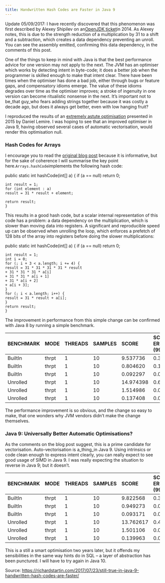 ```yaml
---
title: Handwritten Hash Codes are Faster in Java 9
---
```


Update 05/09/2017: I have recently discovered that this phenomenon was first described by Alexey Shipilev on an[OpenJDK ticket](https://bugs.openjdk.java.net/browse/JDK-8059113)in 2014. As Alexey notes, this is due to the strength reduction of a multiplication by 31 to a shift and a subtraction, which creates a data dependency preventing an unroll. You can see the assembly emitted, confirming this data dependency, in the comments of this post.

One of the things to keep in mind with Java is that the best performance advice for one version may not apply to the next. The JVM has an optimiser which works by detecting intent in byte-code; it does a better job when the programmer is skilled enough to make that intent clear. There have been times when the optimiser has done a bad job, either through bugs or feature gaps, and compensatory idioms emerge. The value of these idioms degrades over time as the optimiser improves; a stroke of ingenuity in one version can become ritualistic nonsense in the next. It’s important not to be\_that guy\_who fears adding strings together because it was costly a decade ago, but does it always get better, even with low hanging fruit?

I reproduced the results of an [extremely astute optimisation](http://lemire.me/blog/2015/10/22/faster-hashing-without-effort/) presented in 2015 by Daniel Lemire. I was hoping to see that an improved optimiser in Java 9, having observed several cases of automatic vectorisation, would render this optimisation null.

### Hash Codes for Arrays

I encourage you to read the [original blog post](http://lemire.me/blog/2015/10/22/faster-hashing-without-effort/) because it is informative, but for the sake of coherence I will summarise the key point here.`Arrays.hashCode`implements the following hash code:

public static int hashCode\(int\[\] a\) {
if \(a == null\)
return 0;

```
int result = 1;
for (int element : a)
result = 31 * result + element;

return result;
}
```

This results in a good hash code, but a scalar internal representation of this code has a problem: a data dependency on the multiplication, which is slower than moving data into registers. A significant and reproducible speed up can be observed when unrolling the loop, which enforces a prefetch of 128 bits of the array into registers before doing the slower multiplications:

public static int hashCode\(int\[\] a\) {
if \(a == null\)
return 0;

```
int result = 1;
int i = 0;
for (; i + 3 < a.length; i += 4) {
result = 31 * 31 * 31 * 31 * result
+ 31 * 31 * 31 * a[i]
+ 31 * 31 * a[i + 1]
+ 31 * a[i + 2]
+ a[i + 3];
}
for (; i < a.length; i++) {
result = 31 * result + a[i];
}
return result;
}
```

The improvement in performance from this simple change can be confirmed with Java 8 by running a simple benchmark.

| BENCHMARK | MODE | THREADS | SAMPLES | SCORE | SCORE ERROR \(99.9%\) | UNIT | PARAM: SIZE |
| :--- | :--- | :--- | :--- | :--- | :--- | :--- | :--- |
| BuiltIn | thrpt | 1 | 10 | 9.537736 | 0.382617 | ops/us | 100 |
| BuiltIn | thrpt | 1 | 10 | 0.804620 | 0.103037 | ops/us | 1000 |
| BuiltIn | thrpt | 1 | 10 | 0.092297 | 0.003947 | ops/us | 10000 |
| Unrolled | thrpt | 1 | 10 | 14.974398 | 0.628522 | ops/us | 100 |
| Unrolled | thrpt | 1 | 10 | 1.514986 | 0.035759 | ops/us | 1000 |
| Unrolled | thrpt | 1 | 10 | 0.137408 | 0.010200 | ops/us | 10000 |

The performance improvement is so obvious, and the change so easy to make, that one wonders why JVM vendors didn’t make the change themselves.

### Java 9: Universally Better Automatic Optimisations?

As the comments on the blog post suggest, this is a prime candidate for vectorisation. Auto-vectorisation is a\_thing\_in Java 9. Using intrinsics or code clean enough to express intent clearly, you can really expect to see good usage of SIMD in Java 9. I was really expecting the situation to reverse in Java 9; but it doesn’t.

| BENCHMARK | MODE | THREADS | SAMPLES | SCORE | SCORE ERROR \(99.9%\) | UNIT | PARAM: SIZE |
| :--- | :--- | :--- | :--- | :--- | :--- | :--- | :--- |
| BuiltIn | thrpt | 1 | 10 | 9.822568 | 0.381087 | ops/us | 100 |
| BuiltIn | thrpt | 1 | 10 | 0.949273 | 0.024021 | ops/us | 1000 |
| BuiltIn | thrpt | 1 | 10 | 0.093171 | 0.004502 | ops/us | 10000 |
| Unrolled | thrpt | 1 | 10 | 13.762617 | 0.440135 | ops/us | 100 |
| Unrolled | thrpt | 1 | 10 | 1.501106 | 0.094897 | ops/us | 1000 |
| Unrolled | thrpt | 1 | 10 | 0.139963 | 0.011487 | ops/us | 10000 |

This is a still a smart optimisation two years later, but it offends my sensibilities in the same way hints do in SQL – a layer of abstraction has been punctured. I will have to try again in Java 10.

Source: https://richardstartin.com/2017/07/23/still-true-in-java-9-handwritten-hash-codes-are-faster/

